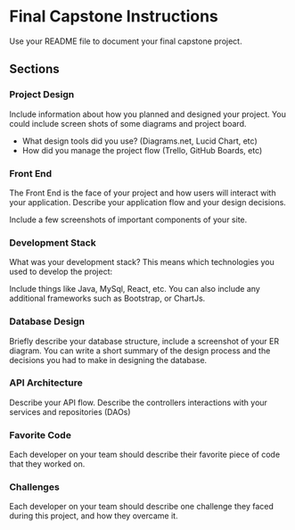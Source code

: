 # Final Capstone Instructions

Use your README file to document your final capstone project.

## Sections

### Project Design

Include information about how you planned and designed your project. You could include screen shots of some diagrams and project board.

* What design tools did you use? (Diagrams.net, Lucid Chart, etc)
* How did you manage the project flow (Trello, GitHub Boards, etc)

### Front End

The Front End is the face of your project and how users will interact with your application. Describe your
application flow and your design decisions.

Include a few screenshots of important components of your site.

### Development Stack

What was your development stack? This means which technologies you used to develop the project:

Include things like Java, MySql, React, etc. You can also include any additional frameworks such as Bootstrap, or ChartJs.

### Database Design

Briefly describe your database structure, include a screenshot of your ER diagram. You can write a short summary of the 
design process and the decisions you had to make in designing the database.

### API Architecture

Describe your API flow. Describe the controllers interactions with your services and repositories (DAOs)

### Favorite Code

Each developer on your team should describe their favorite piece of code that they worked on.

### Challenges

Each developer on your team should describe one challenge they faced during this project, and how they overcame it.

